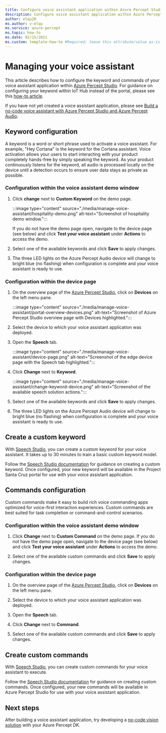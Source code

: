 ```yaml
---
title: Configure voice assistant application within Azure Percept Studio
description: Configure voice assistant application within Azure Percept Studio
author: elqu20
ms.author: v-elqu
ms.service: azure-percept
ms.topic: how-to
ms.date: 02/15/2021
ms.custom: template-how-to #Required; leave this attribute/value as-is.
---
```


# Managing your voice assistant

This article describes how to configure the keyword and commands of your voice assistant application within [Azure Percept Studio](https://go.microsoft.com/fwlink/?linkid=2135819). For guidance on configuring your keyword within IoT Hub instead of the portal, please see this [how-to article](./how-to-configure-voice-assistant.md).

If you have not yet created a voice assistant application, please see [Build a no-code voice assistant with Azure Percept Studio and Azure Percept Audio](./tutorial-no-code-speech.md).

## Keyword configuration

A keyword is a word or short phrase used to activate a voice assistant. For example, "Hey Cortana" is the keyword for the Cortana assistant. Voice activation allows your users to start interacting with your product completely hands-free by simply speaking the keyword. As your product continuously listens for the keyword, all audio is processed locally on the device until a detection occurs to ensure user data stays as private as possible.

### Configuration within the voice assistant demo window

1. Click **change** next to **Custom Keyword** on the demo page.

    :::image type="content" source="./media/manage-voice-assistant/hospitality-demo.png" alt-text="Screenshot of hospitality demo window.":::

    If you do not have the demo page open, navigate to the device page (see below) and click **Test your voice assistant** under **Actions** to access the demo.

1. Select one of the available keywords and click **Save** to apply changes.

1. The three LED lights on the Azure Percept Audio device will change to bright blue (no flashing) when configuration is complete and your voice assistant is ready to use.

### Configuration within the device page

1. On the overview page of the [Azure Percept Studio](https://go.microsoft.com/fwlink/?linkid=2135819), click on **Devices** on the left menu pane.

    :::image type="content" source="./media/manage-voice-assistant/portal-overview-devices.png" alt-text="Screenshot of Azure Percept Studio overview page with Devices highlighted.":::

1. Select the device to which your voice assistant application was deployed.

1. Open the **Speech** tab.

    :::image type="content" source="./media/manage-voice-assistant/device-page.png" alt-text="Screenshot of the edge device page with the Speech tab highlighted.":::

1. Click **Change** next to **Keyword**.

    :::image type="content" source="./media/manage-voice-assistant/change-keyword-device.png" alt-text="Screenshot of the available speech solution actions.":::

1. Select one of the available keywords and click **Save** to apply changes.

1. The three LED lights on the Azure Percept Audio device will change to bright blue (no flashing) when configuration is complete and your voice assistant is ready to use.

## Create a custom keyword

With [Speech Studio](https://speech.microsoft.com/), you can create a custom keyword for your voice assistant. It takes up to 30 minutes to train a basic custom keyword model.

Follow the [Speech Studio documentation](https://docs.microsoft.com/azure/cognitive-services/speech-service/speech-devices-sdk-create-kws) for guidance on creating a custom keyword. Once configured, your new keyword will be available in the Project Santa Cruz portal for use with your voice assistant application.

## Commands configuration

Custom commands make it easy to build rich voice commanding apps optimized for voice-first interaction experiences. Custom commands are best suited for task completion or command-and-control scenarios.

### Configuration within the voice assistant demo window

1. Click **Change** next to **Custom Command** on the demo page. If you do not have the demo page open, navigate to the device page (see below) and click **Test your voice assistant** under **Actions** to access the demo.

1. Select one of the available custom commands and click **Save** to apply changes.

### Configuration within the device page

1. On the overview page of the [Azure Percept Studio](https://go.microsoft.com/fwlink/?linkid=2135819), click on **Devices** on the left menu pane.

1. Select the device to which your voice assistant application was deployed.

1. Open the **Speech** tab.

1. Click **Change** next to **Command**.

1. Select one of the available custom commands and click **Save** to apply changes.

## Create custom commands

With [Speech Studio](https://speech.microsoft.com/), you can create custom commands for your voice assistant to execute.

Follow the [Speech Studio documentation](https://docs.microsoft.com/azure/cognitive-services/speech-service/quickstart-custom-commands-application) for guidance on creating custom commands. Once configured, your new commands will be available in Azure Percept Studio for use with your voice assistant application.

## Next steps

After building a voice assistant application, try developing a [no-code vision solution](./tutorial-nocode-vision.md) with your Azure Percept DK.